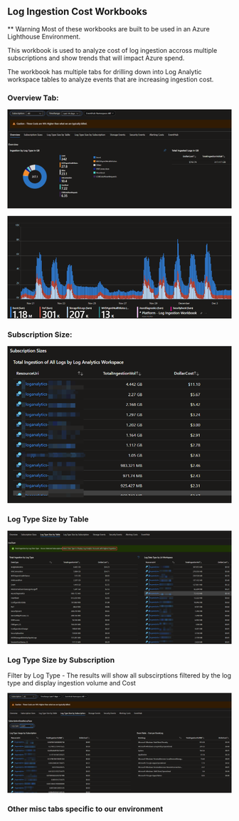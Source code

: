 ## Log Ingestion Cost Workbooks

** Warning Most of these workbooks are built to be used in an Azure Lighthouse Environment.

This workbook is used to analyze cost of log ingestion accross multiple subscriptions and show trends that will impact Azure spend.

The workbook has multiple tabs for drilling down into Log Analytic workspace tables to analyze events that are increasing ingestion cost.


### Overview Tab:
![image](.\Screenshots\1-Overview.png)

![image](.\Screenshots\2-OverviewGraphs.png)


### Subscription Size:
![image](.\Screenshots\3-SubscriptionSizes.png)


### Log Type Size by Table
![image](.\Screenshots\4-LogTypeSizeByTable.png)


### Log Type Size by Subscription
Filter by Log Type  - The results will show all subscirptions filtered by the log type and display ingestion volume and Cost

![image](.\Screenshots\5-LogTypeSizeBySubscription.png)


### Other misc tabs specific to our environment

